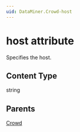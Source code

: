 ```yaml
---
uid: DataMiner.Crowd-host
---
```


# host attribute

Specifies the host.

## Content Type

string

## Parents

[Crowd](xref:DataMiner.Crowd)
